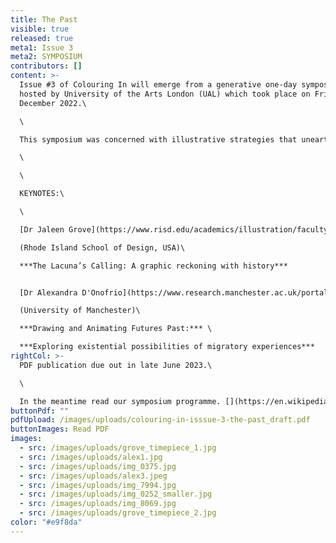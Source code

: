 ```yaml
---
title: The Past
visible: true
released: true
meta1: Issue 3
meta2: SYMPOSIUM
contributors: []
content: >-
  Issue #3 of Colouring In will emerge from a generative one-day symposium
  hosted by University of the Arts London (UAL) which took place on F﻿riday 9
  December 2022.\

  \

  T﻿his symposium was concerned with illustrative strategies that unearth, activate and reposition our relationships to the past. \

  \

  \

  K﻿EYNOTES:\

  \

  [Dr Jaleen Grove](https://www.risd.edu/academics/illustration/faculty/jaleen-grove), Assistant Professor of Illustration \

  (Rhode Island School of Design, USA)\

  ***The Lacuna’s Calling: A graphic reckoning with history***


  [D﻿r Alexandra D'Onofrio](https://www.research.manchester.ac.uk/portal/alexandra.d%27onofrio-postgrad.html), Visual Anthropologist\

  (﻿University of Manchester)\

  ***Drawing and Animating Futures Past:*** \

  ***Exploring existential possibilities of migratory experiences***
rightCol: >-
  P﻿DF publication due out in late June 2023.\

  \

  I﻿n the meantime read our symposium programme. [](https://en.wikipedia.org/wiki/%E2%86%93#:~:text=The%20arrow%20symbol%20%E2%86%93%20may,control%20key%2C%20an%20arrow%20key)[](https://en.wikipedia.org/wiki/%E2%86%93#:~:text=The%20arrow%20symbol%20%E2%86%93%20may,control%20key%2C%20an%20arrow%20key)↓↓
buttonPdf: ""
pdfUpload: /images/uploads/colouring-in-isssue-3-the-past_draft.pdf
buttonImages: Read PDF
images:
  - src: /images/uploads/grove_timepiece_1.jpg
  - src: /images/uploads/alex1.jpg
  - src: /images/uploads/img_0375.jpg
  - src: /images/uploads/alex3.jpeg
  - src: /images/uploads/img_7994.jpg
  - src: /images/uploads/img_0252_smaller.jpg
  - src: /images/uploads/img_8069.jpg
  - src: /images/uploads/grove_timepiece_2.jpg
color: "#e9f8da"
---
```

